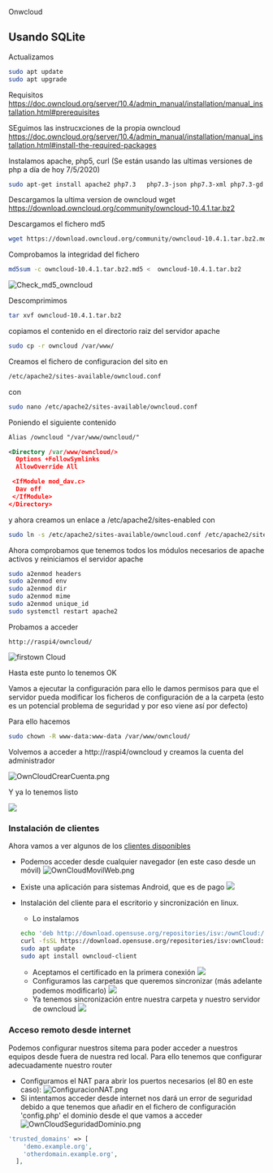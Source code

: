 Onwcloud

## Usando SQLite

Actualizamos

```sh
sudo apt update
sudo apt upgrade
```

Requisitos https://doc.owncloud.org/server/10.4/admin_manual/installation/manual_installation.html#prerequisites

SEguimos las instrucxciones de la propia owncloud https://doc.owncloud.org/server/10.4/admin_manual/installation/manual_installation.html#install-the-required-packages

Instalamos apache, php5, curl (Se están usando las ultimas versiones de php a día de hoy 7/5/2020)
```sh
sudo apt-get install apache2 php7.3   php7.3-json php7.3-xml php7.3-gd php7.3-sqlite3 curl libcurl4  php7.3-curl php7.3-common php7.3-zip php7.3-xml php7.3-intl php7.3-mbstring 
```
Descargamos la ultima version de owncloud
wget https://download.owncloud.org/community/owncloud-10.4.1.tar.bz2

Descargamos el fichero md5
```sh
wget https://download.owncloud.org/community/owncloud-10.4.1.tar.bz2.md5
```

Comprobamos la integridad del fichero

```sh
md5sum -c owncloud-10.4.1.tar.bz2.md5 <  owncloud-10.4.1.tar.bz2
```


![Check_md5_owncloud](./images/Check_md5_owncloud.png)


Descomprimimos
```sh
tar xvf owncloud-10.4.1.tar.bz2 
```
copiamos el contenido en el directorio raiz del servidor apache
```sh
sudo cp -r owncloud /var/www/
```

Creamos el fichero de configuracion del sito en 

```sh
/etc/apache2/sites-available/owncloud.conf
```
con 

```sh
sudo nano /etc/apache2/sites-available/owncloud.conf
```
Poniendo el siguiente contenido

```xml
Alias /owncloud "/var/www/owncloud/"

<Directory /var/www/owncloud/>
  Options +FollowSymlinks
  AllowOverride All

 <IfModule mod_dav.c>
  Dav off
 </IfModule>
</Directory>
```

y ahora creamos un enlace a  /etc/apache2/sites-enabled con 

```sh
sudo ln -s /etc/apache2/sites-available/owncloud.conf /etc/apache2/sites-enabled/owncloud.conf
```

Ahora comprobamos que tenemos todos los módulos  necesarios de apache activos y reiniciamos el servidor apache

```sh
sudo a2enmod headers
sudo a2enmod env
sudo a2enmod dir
sudo a2enmod mime
sudo a2enmod unique_id 
sudo systemctl restart apache2
```




Probamos a acceder
```
http://raspi4/owncloud/
```

![firstown Cloud](./images/firstownCloud.png)

Hasta este punto lo tenemos OK

Vamos a ejecutar la configuración para ello le damos permisos para que el servidor pueda modificar los ficheros de configuración de a la carpeta (esto es un potencial problema de seguridad y por eso viene así por defecto)

Para ello hacemos

```sh
sudo chown -R www-data:www-data /var/www/owncloud/
```

Volvemos a acceder a http://raspi4/owncloud y creamos la cuenta del administrador 


![OwnCloudCrearCuenta.png](./images/OwnCloudCrearCuenta.png)

Y ya lo tenemos listo

![](./images/OnwCloud1st.png)

### Instalación de clientes

Ahora vamos a ver algunos de los [clientes disponibles](https://owncloud.org/download/#install-clients)

* Podemos acceder desde cualquier navegador (en este caso desde un móvil)
![OwnCloudMovilWeb.png](./images/OwnCloudMovilWeb.png)

* Existe una aplicación para sistemas Android, que es de pago
![](./images/OwnCloudAppAndroid.png)

* Instalación del cliente para el escritorio y sincronización en linux. 
  * Lo instalamos
  ```sh
  echo 'deb http://download.opensuse.org/repositories/isv:/ownCloud:/desktop/Ubuntu_18.04/ /' | sudo tee /etc/apt/sources.list.d/isv:ownCloud:desktop.list
  curl -fsSL https://download.opensuse.org/repositories/isv:ownCloud:desktop/Ubuntu_18.04/Release.key | gpg --dearmor | sudo tee /etc/apt/trusted.gpg.d/isv:ownCloud:desktop.gpg > /dev/null
  sudo apt update
  sudo apt install owncloud-client

  ```
  * Aceptamos el certificado en la primera conexión
  ![](./images/OwnClound1stConexion.png)
  * Configuramos las carpetas que queremos sincronizar (más adelante podemos modificarlo)
  ![](./images/OwnCloudSincroPCConf.png)
  * Ya tenemos sincronización entre nuestra carpeta y nuestro servidor de owncloud
  ![](./images/OwnCloudSincroPC.png)


### Acceso remoto desde internet

Podemos configurar nuestros sitema para poder acceder a nuestros equipos desde fuera de nuestra red local. Para ello tenemos que configurar adecuadamente nuestro router

* Configuramos el NAT para abrir los puertos necesarios (el 80 en este caso):
![ConfiguracionNAT.png](./images/ConfiguracionNAT.png)
* Si intentamos acceder desde internet nos dará un error de seguridad debido a que tenemos que añadir en el fichero de configuración 'config.php' el dominio desde el que vamos a acceder
![OwnCloudSeguridadDominio.png](./images/OwnCloudSeguridadDominio.png)
```php
'trusted_domains' => [
	'demo.example.org',
	'otherdomain.example.org',
  ],
```

